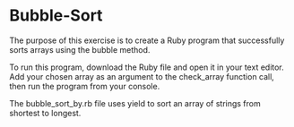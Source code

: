 # Bubble-Sort

The purpose of this exercise is to create a Ruby program that successfully sorts arrays using the bubble method. 

To run this program, download the Ruby file and open it in your text editor. Add your chosen array as an argument to the check_array function call, then run the program from your console.

The bubble_sort_by.rb file uses yield to sort an array of strings from shortest to longest.
